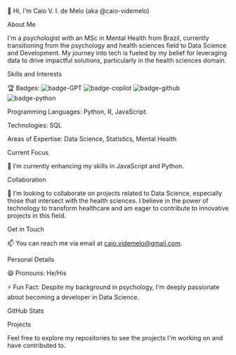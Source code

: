 👋 Hi, I'm Caio V. I. de Melo (aka @caio-videmelo)

About Me

I'm a psychologist with an MSc in Mental Health from Brazil, currently transitioning from the psychology and health sciences field to Data Science and Development. My journey into tech is fueled by my belief for leveraging data to drive impactful solutions, particularly in the health sciences domain.

Skills and Interests

:trophy: Badges: ![badge-GPT](https://github.com/user-attachments/assets/8ebccaeb-a5fc-40e6-9d19-5f6b06b8ab19)
![badge-copilot](https://github.com/user-attachments/assets/650ce67c-fc94-4f1a-86c1-70741485a775)
![badge-github](https://github.com/user-attachments/assets/819c082c-ce7a-4e6f-abf5-684d164ef0b4)
![badge-python](https://github.com/user-attachments/assets/44a6f1de-b066-4672-8efc-39113bb3b09f)




Programming Languages: Python, R, JavaScript.

Technologies: SQL

Areas of Expertise: Data Science, Statistics, Mental Health

Current Focus

🌱 I’m currently enhancing my skills in JavaScript and Python.

Collaboration

💞️ I’m looking to collaborate on projects related to Data Science, especially those that intersect with the health sciences. I believe in the power of technology to transform healthcare and am eager to contribute to innovative projects in this field.

Get in Touch

📫 You can reach me via email at caio.videmelo@gmail.com.

Personal Details

😄 Pronouns: He/His

⚡ Fun Fact: Despite my background in psychology, I'm deeply passionate about becoming a developer in Data Science.

GitHub Stats

Projects

Feel free to explore my repositories to see the projects I'm working on and have contributed to.
